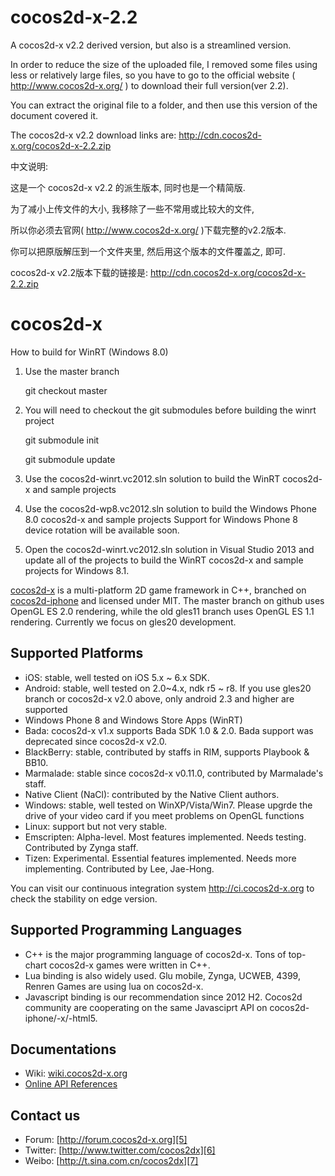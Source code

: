 cocos2d-x-2.2
=============

A cocos2d-x v2.2 derived version, but also is a streamlined version.

In order to reduce the size of the uploaded file, I removed some files using less or relatively large files, so you have to go to the official website ( http://www.cocos2d-x.org/ ) to download their full version(ver 2.2).

You can extract the original file to a folder, and then use this version of the document covered it.

The cocos2d-x v2.2 download links are: http://cdn.cocos2d-x.org/cocos2d-x-2.2.zip

中文说明:

这是一个 cocos2d-x v2.2 的派生版本, 同时也是一个精简版.

为了减小上传文件的大小, 我移除了一些不常用或比较大的文件,

所以你必须去官网( http://www.cocos2d-x.org/ )下载完整的v2.2版本.

你可以把原版解压到一个文件夹里, 然后用这个版本的文件覆盖之, 即可.

cocos2d-x v2.2版本下载的链接是: http://cdn.cocos2d-x.org/cocos2d-x-2.2.zip

cocos2d-x
=========

How to build for WinRT (Windows 8.0)

1. Use the master branch

    git checkout master
    
2. You will need to checkout the git submodules before building the winrt project

    git submodule init
    
    git submodule update 

3. Use the cocos2d-winrt.vc2012.sln solution to build the WinRT cocos2d-x and sample projects

4. Use the cocos2d-wp8.vc2012.sln solution to build the Windows Phone 8.0 cocos2d-x and sample projects Support for Windows Phone 8 device rotation will be available soon.

5. Open the cocos2d-winrt.vc2012.sln solution in Visual Studio 2013 and update all of the projects to build the WinRT cocos2d-x and sample projects for Windows 8.1.

[cocos2d-x][1] is a multi-platform 2D game framework in C++, branched on
[cocos2d-iphone][2] and licensed under MIT.  The master branch on github uses
OpenGL ES 2.0 rendering, while the old gles11 branch uses OpenGL ES 1.1
rendering. Currently we focus on gles20 development.

Supported Platforms
-------------------

   * iOS:  stable, well tested on iOS 5.x ~ 6.x SDK.
   * Android: stable, well tested on 2.0~4.x, ndk r5 ~ r8. If you use gles20
     branch or cocos2d-x v2.0 above, only android 2.3 and higher are supported
   * Windows Phone 8 and Windows Store Apps (WinRT)
   * Bada: cocos2d-x v1.x supports Bada SDK 1.0 & 2.0. Bada support was
     deprecated since cocos2d-x v2.0.
   * BlackBerry: stable, contributed by staffs in RIM, supports Playbook & BB10.
   * Marmalade: stable since cocos2d-x v0.11.0, contributed by Marmalade's staff.
   * Native Client (NaCl): contributed by the Native Client authors.
   * Windows: stable, well tested on WinXP/Vista/Win7. Please upgrde the drive
     of your video card if you meet problems on OpenGL functions
   * Linux: support but not very stable.
   * Emscripten: Alpha-level. Most features implemented. Needs testing.
     Contributed by Zynga staff.
   * Tizen: Experimental. Essential features implemented. Needs more implementing.
     Contributed by Lee, Jae-Hong.

You can visit our continuous integration system http://ci.cocos2d-x.org to
check the stability on edge version.

Supported Programming Languages
-------------------------------

   * C++ is the major programming language of cocos2d-x. Tons of top-chart
     cocos2d-x games were written in C++.
   * Lua binding is also widely used. Glu mobile, Zynga, UCWEB, 4399, Renren
     Games are using lua on cocos2d-x.
   * Javascript binding is our recommendation since 2012 H2. Cocos2d community
     are cooperating on the same Javasciprt API on cocos2d-iphone/-x/-html5.

Documentations
--------------

   * Wiki: [wiki.cocos2d-x.org][3]
   * [Online API References][4]

Contact us
----------

   * Forum: [http://forum.cocos2d-x.org][5]
   * Twitter: [http://www.twitter.com/cocos2dx][6]
   * Weibo: [http://t.sina.com.cn/cocos2dx][7]

[1]: http://www.cocos2d-x.org "cocos2d-x"
[2]: http://www.cocos2d-iphone.org "cocos2d for iPhone"
[3]: http://wiki.cocos2d-x.org "wiki.cocos2d-x.org"
[4]: http://www.cocos2d-x.org/projects/cocos2d-x/wiki/Reference "API References"
[5]: http://forum.cocos2d-x.org "http://forum.cocos2d-x.org"
[6]: http://www.twitter.com/cocos2dx "http://www.twitter.com/cocos2dx"
[7]: http://t.sina.com.cn/cocos2dx "http://t.sina.com.cn/cocos2dx"
